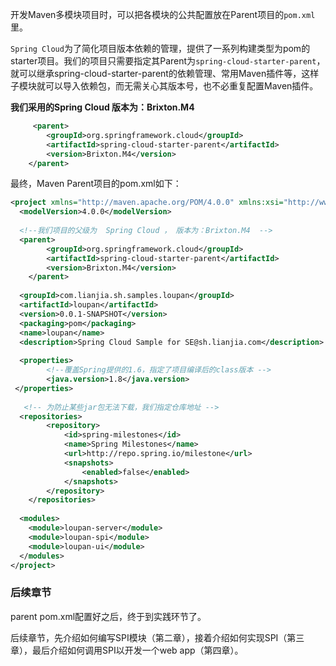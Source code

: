 开发Maven多模块项目时，可以把各模块的公共配置放在Parent项目的`pom.xml`里。

`Spring Cloud`为了简化项目版本依赖的管理，提供了一系列构建类型为pom的starter项目。我们的项目只需要指定其Parent为`spring-cloud-starter-parent`，就可以继承spring-cloud-starter-parent的依赖管理、常用Maven插件等，这样子模块就可以导入依赖包，而无需关心其版本号，也不必重复配置Maven插件。

**我们采用的Spring Cloud 版本为：Brixton.M4**

``` xml
     <parent>
		<groupId>org.springframework.cloud</groupId>
		<artifactId>spring-cloud-starter-parent</artifactId>
		<version>Brixton.M4</version>
	</parent>
```

最终，Maven Parent项目的pom.xml如下：

```xml
<project xmlns="http://maven.apache.org/POM/4.0.0" xmlns:xsi="http://www.w3.org/2001/XMLSchema-instance" xsi:schemaLocation="http://maven.apache.org/POM/4.0.0 http://maven.apache.org/xsd/maven-4.0.0.xsd">
  <modelVersion>4.0.0</modelVersion>
  
  <!--我们项目的父级为  Spring Cloud ， 版本为：Brixton.M4  -->
  <parent>
		<groupId>org.springframework.cloud</groupId>
		<artifactId>spring-cloud-starter-parent</artifactId>
		<version>Brixton.M4</version>
	</parent>
	
  <groupId>com.lianjia.sh.samples.loupan</groupId>
  <artifactId>loupan</artifactId>
  <version>0.0.1-SNAPSHOT</version>
  <packaging>pom</packaging>
  <name>loupan</name>
  <description>Spring Cloud Sample for SE@sh.lianjia.com</description>
  
  <properties>
		<!--覆盖Spring提供的1.6，指定了项目编译后的class版本 -->
		<java.version>1.8</java.version>
 </properties>
 
   <!-- 为防止某些jar包无法下载，我们指定仓库地址 -->
  <repositories>
		<repository>
			<id>spring-milestones</id>
			<name>Spring Milestones</name>
			<url>http://repo.spring.io/milestone</url>
			<snapshots>
				<enabled>false</enabled>
			</snapshots>
		</repository>
	</repositories>
  
  <modules>
  	<module>loupan-server</module>
  	<module>loupan-spi</module>
  	<module>loupan-ui</module>
  </modules>
</project>

```


### 后续章节
parent pom.xml配置好之后，终于到实践环节了。

后续章节，先介绍如何编写SPI模块（第二章），接着介绍如何实现SPI（第三章），最后介绍如何调用SPI以开发一个web app（第四章）。